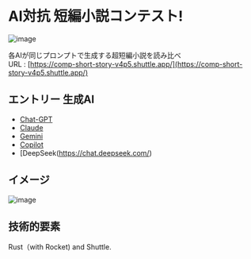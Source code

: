 # AI対抗 短編小説コンテスト!
![image](https://github.com/user-attachments/assets/f21b8d57-a673-462d-89e2-c4ffbb74bfd8)

各AIが同じプロンプトで生成する超短編小説を読み比べ  
URL : [https://comp-short-story-v4p5.shuttle.app/](https://comp-short-story-v4p5.shuttle.app/)

## エントリー 生成AI
* [Chat-GPT](https://chatgpt.com/)
* [Claude](https://claude.ai/chats)
* [Gemini](https://gemini.google.com/)
* [Copilot](https://copilot.microsoft.com/)
* [DeepSeek(https://chat.deepseek.com/)

## イメージ
![image](https://github.com/genhirano/CompShortStory/assets/3538386/9684afc3-a316-41e4-a63d-30d445c465a6)

## 技術的要素
Rust（with Rocket) and Shuttle.
